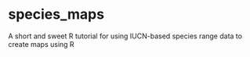 # species_maps
A short and sweet R tutorial for using IUCN-based species range data to create maps using R
